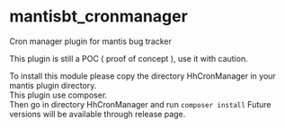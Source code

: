 # mantisbt_cronmanager
Cron manager plugin for mantis bug tracker

This plugin is still a POC ( proof of concept ), use it with caution.  

To install this module please copy the directory HhCronManager in your mantis plugin directory.  
This plugin use composer.  
Then go in directory HhCronManager and run ``composer install``
Future versions will be available through release page.  
